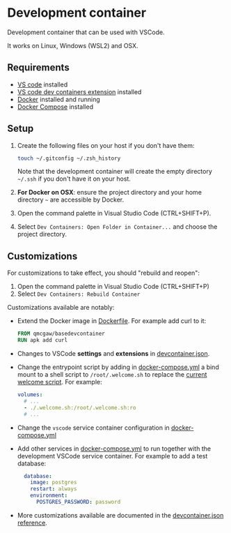 # Development container

Development container that can be used with VSCode.

It works on Linux, Windows (WSL2) and OSX.

## Requirements

- [VS code](https://code.visualstudio.com/download) installed
- [VS code dev containers extension](https://marketplace.visualstudio.com/items?itemName=ms-vscode-remote.remote-containers) installed
- [Docker](https://www.docker.com/products/docker-desktop) installed and running
- [Docker Compose](https://docs.docker.com/compose/install/) installed

## Setup

1. Create the following files on your host if you don't have them:

    ```sh
    touch ~/.gitconfig ~/.zsh_history
    ```

    Note that the development container will create the empty directory `~/.ssh` if you don't have it on your host.

1. **For Docker on OSX**: ensure the project directory and your home directory `~` are accessible by Docker.
1. Open the command palette in Visual Studio Code (CTRL+SHIFT+P).
1. Select `Dev Containers: Open Folder in Container...` and choose the project directory.

## Customizations

For customizations to take effect, you should "rebuild and reopen":

1. Open the command palette in Visual Studio Code (CTRL+SHIFT+P)
2. Select `Dev Containers: Rebuild Container`

Customizations available are notably:

- Extend the Docker image in [Dockerfile](Dockerfile). For example add curl to it:

    ```Dockerfile
    FROM qmcgaw/basedevcontainer
    RUN apk add curl
    ```

- Changes to VSCode **settings** and **extensions** in [devcontainer.json](devcontainer.json).
- Change the entrypoint script by adding in [docker-compose.yml](docker-compose.yml) a bind mount to a shell script to `/root/.welcome.sh` to replace the [current welcome script](https://github.com/qdm12/basedevcontainer/blob/master/shell/.welcome.sh). For example:

    ```yml
    volumes:
      # ...
      - ./.welcome.sh:/root/.welcome.sh:ro
      # ...
    ```

- Change the `vscode` service container configuration in [docker-compose.yml](docker-compose.yml)
- Add other services in [docker-compose.yml](docker-compose.yml) to run together with the development VSCode service container. For example to add a test database:

    ```yml
      database:
        image: postgres
        restart: always
        environment:
          POSTGRES_PASSWORD: password
    ```

- More customizations available are documented in the [devcontainer.json reference](https://containers.dev/implementors/json_reference/).
